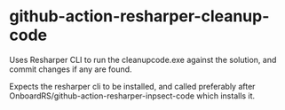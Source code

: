# github-action-resharper-cleanup-code
Uses Resharper CLI to run the cleanupcode.exe against the solution, and commit changes if any are found.

Expects the resharper cli to be installed, and called preferably after OnboardRS/github-action-resharper-inpsect-code which installs it. 